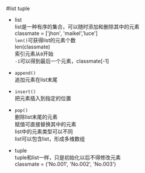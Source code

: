 #list tuple
- list     
list是一种有序的集合，可以随时添加和删除其中的元素    
classmate = ['jhon', 'maikel','luce']    
`len()`可获得list的元素个数    
len(classmate)    
索引元素从`0`开始    
`-1`可以得到最后一个元素，classmate[-1]    
- `append()`    
追加元素在list末尾    

- `insert()`    
把元素插入到指定的位置    

- `pop()`    
删除list末尾的元素    
赋值可直接替换其中的元素    
list中的元素类型可以不同    
list可以包含list，形成多维数组    



- tuple    
tuple和list一样，只是初始化以后不得修改元素    
classmate = ('No.001', 'No.002', 'No.003')
